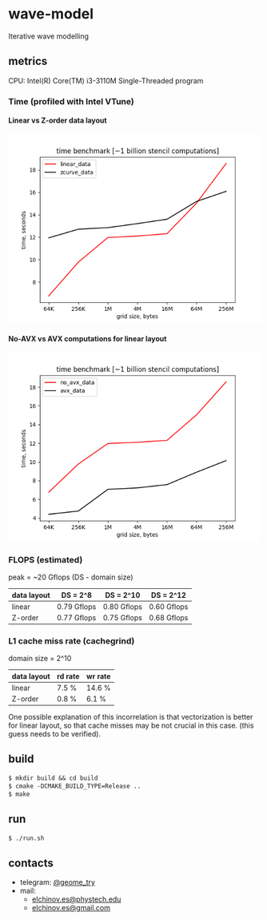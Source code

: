 # wave-model
Iterative wave modelling

## metrics
CPU: Intel(R) Core(TM) i3-3110M 
Single-Threaded program

### Time (profiled with Intel VTune)

#### Linear vs Z-order data layout
![layout-bench](result/result_sync_noavx/time_bench.png?raw=true)

#### No-AVX vs AVX computations for linear layout 
![avx-bench](/result/result_sync_avx/time_bench.png?raw=true)

### FLOPS (estimated)
peak = ~20 Gflops
(DS - domain size)

data layout | DS = 2^8 | DS = 2^10 | DS = 2^12 
------------|----------|-----------|----------
linear | 0.79 Gflops | 0.80 Gflops | 0.60 Gflops
Z-order | 0.77 Gflops | 0.75 Gflops  | 0.68 Gflops

### L1 cache miss rate (cachegrind)
domain size = 2^10  

data layout | rd rate | wr rate
------------|---------|--------
linear | 7.5 % | 14.6 %
Z-order | 0.8 % | 6.1 %

One possible explanation of this incorrelation is 
that vectorization is better for linear layout, 
so that cache misses may be not crucial in this case.
(this guess needs to be verified).

## build
```console
$ mkdir build && cd build
$ cmake -DCMAKE_BUILD_TYPE=Release ..
$ make
```

## run
```console
$ ./run.sh
```

## contacts
- telegram: [@geome\_try](https://t.me/geome_try)
- mail:
  - elchinov.es@phystech.edu
  - elchinov.es@gmail.com
